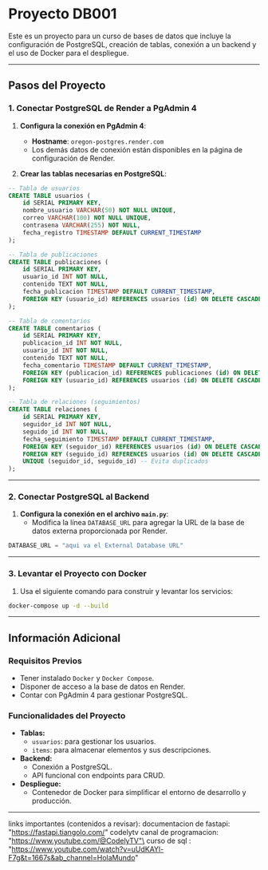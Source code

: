 # Proyecto DB001

Este es un proyecto para un curso de bases de datos que incluye la configuración de PostgreSQL, creación de tablas, conexión a un backend y el uso de Docker para el despliegue.

---

## Pasos del Proyecto

### 1. Conectar PostgreSQL de Render a PgAdmin 4

1. **Configura la conexión en PgAdmin 4**:
   - **Hostname**: `oregon-postgres.render.com`
   - Los demás datos de conexión están disponibles en la página de configuración de Render.

2. **Crear las tablas necesarias en PostgreSQL**:

```sql
-- Tabla de usuarios
CREATE TABLE usuarios (
    id SERIAL PRIMARY KEY,
    nombre_usuario VARCHAR(50) NOT NULL UNIQUE,
    correo VARCHAR(100) NOT NULL UNIQUE,
    contrasena VARCHAR(255) NOT NULL,
    fecha_registro TIMESTAMP DEFAULT CURRENT_TIMESTAMP
);

-- Tabla de publicaciones
CREATE TABLE publicaciones (
    id SERIAL PRIMARY KEY,
    usuario_id INT NOT NULL,
    contenido TEXT NOT NULL,
    fecha_publicacion TIMESTAMP DEFAULT CURRENT_TIMESTAMP,
    FOREIGN KEY (usuario_id) REFERENCES usuarios (id) ON DELETE CASCADE
);

-- Tabla de comentarios
CREATE TABLE comentarios (
    id SERIAL PRIMARY KEY,
    publicacion_id INT NOT NULL,
    usuario_id INT NOT NULL,
    contenido TEXT NOT NULL,
    fecha_comentario TIMESTAMP DEFAULT CURRENT_TIMESTAMP,
    FOREIGN KEY (publicacion_id) REFERENCES publicaciones (id) ON DELETE CASCADE,
    FOREIGN KEY (usuario_id) REFERENCES usuarios (id) ON DELETE CASCADE
);

-- Tabla de relaciones (seguimientos)
CREATE TABLE relaciones (
    id SERIAL PRIMARY KEY,
    seguidor_id INT NOT NULL,
    seguido_id INT NOT NULL,
    fecha_seguimiento TIMESTAMP DEFAULT CURRENT_TIMESTAMP,
    FOREIGN KEY (seguidor_id) REFERENCES usuarios (id) ON DELETE CASCADE,
    FOREIGN KEY (seguido_id) REFERENCES usuarios (id) ON DELETE CASCADE,
    UNIQUE (seguidor_id, seguido_id) -- Evita duplicados
);

```

---

### 2. Conectar PostgreSQL al Backend

1. **Configura la conexión en el archivo `main.py`**:
   - Modifica la línea `DATABASE_URL` para agregar la URL de la base de datos externa proporcionada por Render.

```python
DATABASE_URL = "aqui va el External Database URL"
```

---

### 3. Levantar el Proyecto con Docker

1. Usa el siguiente comando para construir y levantar los servicios:

```bash
docker-compose up -d --build
```

---

## Información Adicional

### Requisitos Previos

- Tener instalado `Docker` y `Docker Compose`.
- Disponer de acceso a la base de datos en Render.
- Contar con PgAdmin 4 para gestionar PostgreSQL.

### Funcionalidades del Proyecto

- **Tablas:**
  - `usuarios`: para gestionar los usuarios.
  - `items`: para almacenar elementos y sus descripciones.
- **Backend:**
  - Conexión a PostgreSQL.
  - API funcional con endpoints para CRUD.
- **Despliegue:**
  - Contenedor de Docker para simplificar el entorno de desarrollo y producción.

---

links importantes (contenidos a revisar):
documentacion de fastapi: "https://fastapi.tiangolo.com/"
codelytv canal de programacion: "https://www.youtube.com/@CodelyTV"\
curso de sql : "https://www.youtube.com/watch?v=uUdKAYl-F7g&t=1667s&ab_channel=HolaMundo"
